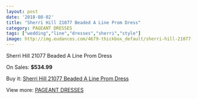 ```yaml
---
layout: post
date: '2018-08-02'
title: "Sherri Hill 21077 Beaded A Line Prom Dress"
category: PAGEANT DRESSES
tags: ["wedding","line","dresses","sherri","style"]
image: http://img.eudances.com/4679-thickbox_default/sherri-hill-21077-beaded-a-line-prom-dress.jpg
---
```

Sherri Hill 21077 Beaded A Line Prom Dress

On Sales: **$534.99**
<a href="https://www.eudances.com/en/pageant-dresses/1575-sherri-hill-21077-beaded-a-line-prom-dress.html"><amp-img layout="responsive" width="600" height="600" src="//img.eudances.com/4679-thickbox_default/sherri-hill-21077-beaded-a-line-prom-dress.jpg" alt="Sherri Hill 21077 Beaded A Line Prom Dress 0" /></a>

Buy it: [Sherri Hill 21077 Beaded A Line Prom Dress](https://www.eudances.com/en/pageant-dresses/1575-sherri-hill-21077-beaded-a-line-prom-dress.html "Sherri Hill 21077 Beaded A Line Prom Dress")

View more: [PAGEANT DRESSES](https://www.eudances.com/en/16-pageant-dresses "PAGEANT DRESSES")